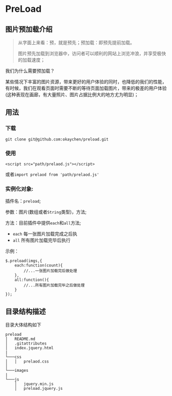 # PreLoad

## 图片预加载介绍

>从字面上来看：预，就是预先；预加载：即预先提前加载。
>
>图片预先加载到浏览器中，访问者可以顺利的网站上浏览冲浪，并享受极快的加载速度；

我们为什么需要预加载？

某些情况下丰富的图片资源，带来更好的用户体验的同时，也降低的我们的性能，有时候，我们在观看页面时需要不断的等待页面加载图片，带来的极差的用户体验(这种表现在画廊，有大量照片、图片占据比例大的地方尤为明显)；

## 用法

### 下载

`git clone git@github.com:okaychen/preload.git`

### 使用

`<script src="path/prelaod.js"></script>`

或者`import prelaod from 'path/prelaod.js'`


### 实例化对象:

插件名：`preload`;

参数：图片(数组或者`String`类型)，方法;

方法：目前插件中提供`each`和`all`方法;

* `each` 每一张图片加载完成之后执
* `all`  所有图片加载完毕后执行

示例：

```
$.preload(imgs,{
    each:function(count){
        //...一张图片加载完后做处理
    },
    all:function(){
        //...所有图片加载完毕之后做处理
    }
});
```

## 目录结构描述

目录大体结构如下

```
preload
│   README.md 
│   .gitattributes
│   index.jquery.html
|
└───css
│   │   prelaod.css
│   
└───images  
|
└───js
    │   jquery.min.js
    │   preload.jquery.js
```









